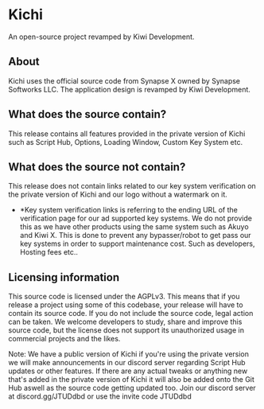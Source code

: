 # Kichi
An open-source project revamped by Kiwi Development.

## About
Kichi uses the official source code from Synapse X owned by Synapse Softworks LLC. The application design is revamped by Kiwi Development.

## What does the source contain?
This release contains all features provided in the private version of Kichi such as Script Hub, Options, Loading Window, Custom Key System etc.

## What does the source not contain?
This release does not contain links related to our key system verification on the private version of Kichi and our logo without a watermark on it.
* *Key system verification links is referring to the ending URL of the verification page for our ad supported key systems. We do not provide this as we have other products using the same system such as Akuyo and Kiwi X. This is done to prevent any bypasser/robot to get pass our key systems in order to support maintenance cost. Such as developers, Hosting fees etc..

## Licensing information
This source code is licensed under the AGPLv3. This means that if you release a project using some of this codebase, your release will have to contain its source code. If you do not include the source code, legal action can be taken. We welcome developers to study, share and improve this source code, but the license does not support its unauthorized usage in commercial projects and the likes.

Note: We have a public version of Kichi if you're using the private version we will make announcements in our discord server regarding Script Hub updates or other features. If there are any actual tweaks or anything new that's added in the private version of Kichi it will also be added onto the Git Hub aswell as the source code getting updated too. Join our discord server at discord.gg/JTUDdbd or use the invite code JTUDdbd
